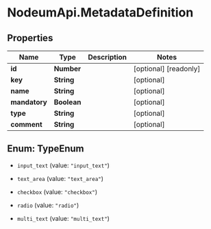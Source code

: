 # NodeumApi.MetadataDefinition

## Properties

Name | Type | Description | Notes
------------ | ------------- | ------------- | -------------
**id** | **Number** |  | [optional] [readonly] 
**key** | **String** |  | [optional] 
**name** | **String** |  | [optional] 
**mandatory** | **Boolean** |  | [optional] 
**type** | **String** |  | [optional] 
**comment** | **String** |  | [optional] 



## Enum: TypeEnum


* `input_text` (value: `"input_text"`)

* `text_area` (value: `"text_area"`)

* `checkbox` (value: `"checkbox"`)

* `radio` (value: `"radio"`)

* `multi_text` (value: `"multi_text"`)




